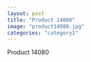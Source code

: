 ```yaml
---
layout: post
title: "Product 14080"
image: "product14080.jpg"
categories: "category1"
---
```

Product 14080
